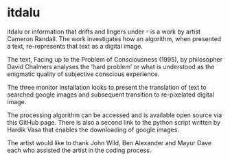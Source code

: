 # itdalu
itdalu or information that drifts and lingers under - is a work by artist Cameron Randall. The work investigates how an algorithm, when presented a text, re-represents that text as a digital image. 

The text, Facing up to the Problem of Consciousness (1995), by philosopher David Chalmers analyses the ‘hard problem’ or what is understood as the enigmatic quality of subjective conscious experience.

The three monitor installation looks to present the translation of text to searched google images and subsequent transition to re-pixelated digital image.  

The processing algorithm can be accessed and is available open source via this GitHub page. There is also a second link to the python script written by Hardik Vasa that enables the downloading of google images. 

The artist would like to thank John Wild, Ben Alexander and Mayur Dave each who assisted the artist in the coding process. 

